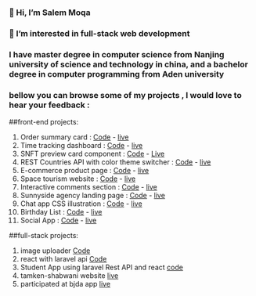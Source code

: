 ### 👋 Hi, I’m Salem Moqa
### 👀 I’m interested in  full-stack web  development  
### I have master degree in computer science from Nanjing university of science and technology in china, and a bachelor degree in computer programming from Aden university 

### bellow you can browse some of my projects , I would love to hear your feedback :
##front-end projects:
1. Order summary card : [Code](https://github.com/moqasalem/order-summary) -  [live](https://moqasalem.github.io/order-summary/)
2. Time tracking dashboard :  [Code](https://github.com/moqasalem/time-tracking-dashboard-main) - [live](https://moqasalem.github.io/time-tracking-dashboard-main/)
3. SNFT preview card component :  [Code](https://github.com/moqasalem/NFT-preview-card-component) - [Live](https://moqasalem.github.io/NFT-preview-card-component/)
4. REST Countries API with color theme switcher : [Code](https://github.com/moqasalem/rest-countries-api-with-color-theme-switcher-master) -  [live](https://moqasalem.github.io/rest-countries-api-with-color-theme-switcher-master/)
5.  E-commerce product page : [Code](https://github.com/moqasalem/E-commerce-product) - [live](https://moqasalem.github.io/E-commerce-product/)
6.  Space tourism website :  [Code](https://github.com/moqasalem/space-tourism-website) - [live](https://moqasalem.github.io/space-tourism-website/)
7.  Interactive comments section : [Code](https://github.com/moqasalem/interactive-comments-section) - [live](https://github.com/moqasalem/interactive-comments-section)
8. Sunnyside agency landing page : [Code](https://github.com/moqasalem/sunnyside-agency-landing-page) - [live](https://moqasalem.github.io/sunnyside-agency-landing-page/)
9.  Chat app CSS illustration : [Code](https://github.com/moqasalem/chat-app-css-illustration-master) - [live](https://moqasalem.github.io/chat-app-css-illustration-master/)
10. Birthday List : [Code](https://github.com/moqasalem/birthday-list) - [live](https://moqasalem.github.io/birthday-list/)
11. Social App : [Code](https://github.com/moqasalem/social-app) - [live](https://moqasalem.github.io//social-app/)

##full-stack projects:
1. image uploader [Code](https://github.com/moqasalem/image-uploader)
2. react with laravel api [Code](https://github.com/moqasalem/react-with-laravel-api)
3. Student App using laravel Rest API and react [code](https://github.com/moqasalem/student_app)
4.  tamken-shabwani website [live](http://www.tamken-shabwani.com/)
5. participated at bjda app [live](http://bjda.com/)

<!--- 
moqasalem/moqasalem is a ✨ special ✨ repository because its `README.md` (this file) appears on your GitHub profile.
You can click the Preview link to take a look at your changes.
--->
